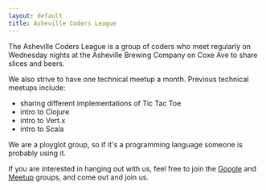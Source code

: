 ```yaml
---
layout: default
title: Asheville Coders League
---
```


The Asheville Coders League is a group of coders who
meet regularly on Wednesday nights at the Asheville Brewing Company on
Coxe Ave to share slices and beers.

We also strive to have one technical meetup a month.  Previous
technical meetups include:

* sharing different implementations of Tic Tac Toe
* intro to Clojure
* intro to Vert.x
* intro to Scala

We are a ployglot group, so if it's a programming language someone is
probably using it.

If you are interested in hanging out with us, feel free to join the
[Google](https://groups.google.com/forum/#!forum/asheville-coders) and
[Meetup](http://www.meetup.com/Asheville-Coders-League/) groups, and come out and join us.


